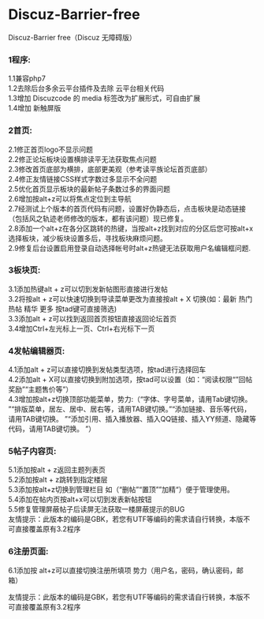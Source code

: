 # Discuz-Barrier-free
Discuz-Barrier free（Discuz 无障碍版）

### 1程序: ###
1.1兼容php7<br>
1.2去除后台多余云平台插件及去除 云平台相关代码<br>
1.3增加 Discuzcode 的 media 标签改为扩展形式，可自由扩展<br>
1.4增加 新触屏版<br>

### 2首页: ###
2.1修正首页logo不显示问题<br>
2.2修正论坛板块设置横排读平无法获取焦点问题<br>
2.3修改首页底部为横排，底部更美观（参考读平族论坛首页底部）<br>
2.4修正友情链接CSS样式字数过多显示不全问题<br>
2.5优化首页显示板块的最新帖子条数过多的界面问题<br>
2.6增加按alt+z可以将焦点定位到主导航<br>
2.7经测试上个版本的首页代码有问题，设置好伪静态后，点击板块是动态链接（包括风之轨迹老师修改的版本，都有该问题）现已修复。<br>
2.8添加一个alt+z在各分区跳转的热键，当按alt+z找到对应的分区后您可按alt+x选择板块，减少板块设置多后，寻找板块麻烦问题。<br>
2.9修复后台设置启用登录自动选择帐号时alt+z热键无法获取用户名编辑框问题.<br>
### 3板块页: ###
3.1添加热键alt + z可以切到发新帖图形直接进行发帖<br>
3.2将按alt + z可以快速切换到导读菜单更改为直接按alt + X 切换(如：最新  热门  热帖  精华  更多  按tad键可直接筛选)<br>
3.3添加alt + z可以找到返回首页按钮直接返回论坛首页<br>
3.4增加Ctrl+左光标上一页、Ctrl+右光标下一页<br>
### 4发帖编辑器页: ###
4.1添加alt + z可以直接切换到发帖类型选项，按tad进行选择回车<br>
4.2添加alt + X可以直接切换到附加选项，按tad可以设置（如：“阅读权限“”回帖奖励”“主题售价等”）<br>
4.3增加按alt+z切换顶部功能菜单，势力:（“字体、字号菜单，请用Tab键切换。 ”“排版菜单，居左、居中、居右等，请用TAB键切换。”“添加链接、音乐等代码，请用TAB键切换。 ”“添加引用、插入播放器、插入QQ链接、插入YY频道、隐藏等代码，请用TAB键切换。 ”）<br>
### 5帖子内容页: ###
5.1添加按alt + z返回主题列表页<br>
5.2添加按alt + z跳转到指定楼层<br>
5.3添加按alt+z切换到管理栏目 如（“删帖”“置顶””加精“）便于管理使用。<br>
5.4添加在帖内页按alt+x可以切到发表新帖按钮<br>
5.5修复管理屏蔽帖子后读屏无法获取一楼屏蔽提示的BUG<br>
友情提示：此版本的编码是GBK，若您有UTF等编码的需求请自行转换，本版不可直接覆盖原有3.2程序<br>
### 6注册页面: ###
6.1添加按 alt+z可以直接切换注册所填项 势力（用户名，密码，确认密码，邮箱）<br>

友情提示：此版本的编码是GBK，若您有UTF等编码的需求请自行转换，本版不可直接覆盖原有3.2程序

